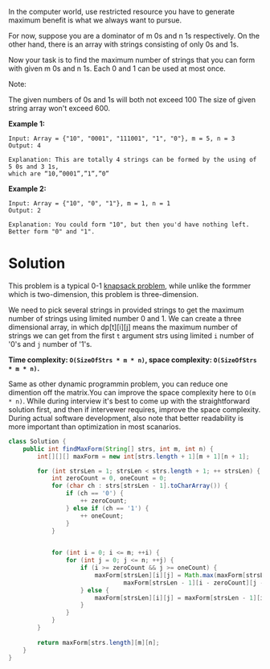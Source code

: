 In the computer world, use restricted resource you have to generate maximum benefit is what we always want to pursue.

For now, suppose you are a dominator of m 0s and n 1s respectively. On the other hand, there is an array with strings consisting of only 0s and 1s.

Now your task is to find the maximum number of strings that you can form with given m 0s and n 1s. Each 0 and 1 can be used at most once.

Note:

The given numbers of 0s and 1s will both not exceed 100
The size of given string array won't exceed 600.
 

__Example 1:__

```
Input: Array = {"10", "0001", "111001", "1", "0"}, m = 5, n = 3
Output: 4

Explanation: This are totally 4 strings can be formed by the using of 5 0s and 3 1s, 
which are “10,”0001”,”1”,”0”
```

__Example 2:__

```
Input: Array = {"10", "0", "1"}, m = 1, n = 1
Output: 2

Explanation: You could form "10", but then you'd have nothing left. 
Better form "0" and "1".
```

# Solution

This problem is a typical 0-1 [knapsack problem](https://en.wikipedia.org/wiki/Knapsack_problem), while unlike the formmer which is two-dimension, this problem is three-dimension.

We need to pick several strings in provided strings to get the maximum number of strings using limited number 0 and 1. We can create a three dimensional array, in which dp[t][i][j] means the maximum number of strings we can get from the first `t` argument strs using limited `i` number of '0's and `j` number of '1's.

__Time complexity: `O(SizeOfStrs * m * n)`, space complexity: `O(SizeOfStrs * m * n)`.__

Same as other dynamic programmin problem, you can reduce one dimention off the matrix.You can improve the space complexity here to `O(m * n)`. While during interview it's best to come up with the straightforward solution first, and then if intervewer requires, improve the space complexity. During actual software development, also note that better readability is more important than optimization in most scanarios.

```java
class Solution {
    public int findMaxForm(String[] strs, int m, int n) {
        int[][][] maxForm = new int[strs.length + 1][m + 1][n + 1];

        for (int strsLen = 1; strsLen < strs.length + 1; ++ strsLen) {
            int zeroCount = 0, oneCount = 0;
            for (char ch : strs[strsLen - 1].toCharArray()) {
                if (ch == '0') {
                    ++ zeroCount;
                } else if (ch == '1') {
                    ++ oneCount;
                }
            }
            

            for (int i = 0; i <= m; ++i) {
                for (int j = 0; j <= n; ++j) {
                    if (i >= zeroCount && j >= oneCount) {
                        maxForm[strsLen][i][j] = Math.max(maxForm[strsLen - 1][i][j], 
                                maxForm[strsLen - 1][i - zeroCount][j - oneCount] + 1);
                    } else {
                        maxForm[strsLen][i][j] = maxForm[strsLen - 1][i][j];
                    }
                }
            }
        }
        
        return maxForm[strs.length][m][n];
    }
}
```
